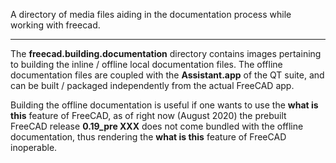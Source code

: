 A directory of media files aiding in the documentation process while working with freecad.

---

The **freecad.building.documentation** directory contains images pertaining to building the inline / offline local documentation files.  The offline documentation files are coupled with the **Assistant.app** of the QT suite, and can be built / packaged independently from the actual FreeCAD app.

Building the offline documentation is useful if one wants to use the **what is this** feature of FreeCAD, as of right now (August 2020) the prebuilt FreeCAD release **0.19_pre XXX** does not come bundled with the offline documentation, thus rendering the **what is this** feature of FreeCAD inoperable.
